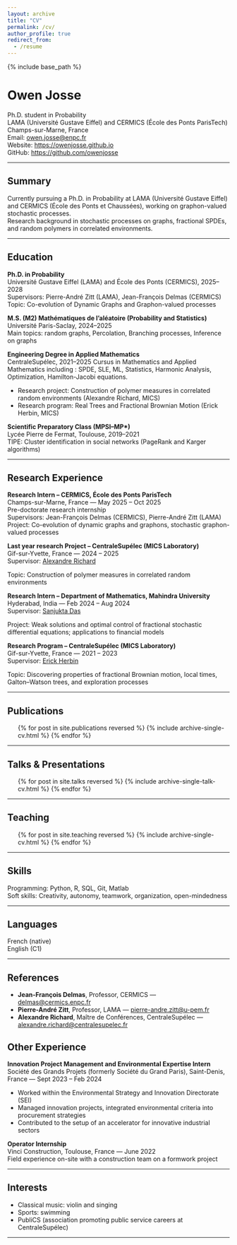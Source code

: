 ```yaml
---
layout: archive
title: "CV"
permalink: /cv/
author_profile: true
redirect_from:
  - /resume
---
```


{% include base_path %}


# Owen Josse

Ph.D. student in Probability  
LAMA (Université Gustave Eiffel) and CERMICS (École des Ponts ParisTech)  
Champs-sur-Marne, France  
Email: owen.josse@enpc.fr  
Website: https://owenjosse.github.io  
GitHub: https://github.com/owenjosse  

---

## Summary

Currently pursuing a Ph.D. in Probability at LAMA (Université Gustave Eiffel) and CERMICS (École des Ponts et Chaussées), working on graphon-valued stochastic processes.  
Research background in stochastic processes on graphs, fractional SPDEs, and random polymers in correlated environments.  

---

## Education

**Ph.D. in Probability**  
Université Gustave Eiffel (LAMA) and École des Ponts (CERMICS), 2025–2028  
Supervisors: Pierre-André Zitt (LAMA), Jean-François Delmas (CERMICS)  
Topic: Co-evolution of Dynamic Graphs and Graphon-valued processes  

**M.S. (M2) Mathématiques de l’aléatoire (Probability and Statistics)**  
Université Paris-Saclay, 2024–2025  
Main topics:  random graphs, Percolation, Branching processes, Inference on graphs

**Engineering Degree in Applied Mathematics**  
CentraleSupélec, 2021–2025
Cursus in Mathematics and Applied Mathematics including : SPDE, SLE, ML, Statistics, Harmonic Analysis, Optimization, Hamilton-Jacobi equations.
- Research project: Construction of polymer measures in correlated random environments (Alexandre Richard, MICS)  
- Research program: Real Trees and Fractional Brownian Motion (Erick Herbin, MICS)  

**Scientific Preparatory Class (MPSI–MP\*)**  
Lycée Pierre de Fermat, Toulouse, 2019–2021  
TIPE: Cluster identification in social networks (PageRank and Karger algorithms)  

---

## Research Experience

**Research Intern – CERMICS, École des Ponts ParisTech**  
Champs-sur-Marne, France — May 2025 – Oct 2025  
Pre-doctorate research internship  
Supervisors: Jean-François Delmas (CERMICS), Pierre-André Zitt (LAMA)  
Project: Co-evolution of dynamic graphs and graphons, stochastic graphon-valued processes  

**Last year research Project – CentraleSupélec (MICS Laboratory)**  
Gif-sur-Yvette, France — 2024 – 2025  
Supervisor: [Alexandre Richard](https://arichard.perso.math.cnrs.fr/#supervision)

Topic: Construction of polymer measures in correlated random environments


**Research Intern – Department of Mathematics, Mahindra University**  
Hyderabad, India — Feb 2024 – Aug 2024  
Supervisor: [Sanjukta Das](https://www.mahindrauniversity.edu.in/faculty/dr-sanjukta-das/)

Project: Weak solutions and optimal control of fractional stochastic differential equations; applications to financial models

**Research Program – CentraleSupélec (MICS Laboratory)**  
Gif-sur-Yvette, France — 2021 – 2023  
Supervisor: [Erick Herbin](https://erick.perso.math.cnrs.fr/)

Topic: Discovering properties of fractional Brownian motion, local times, Galton–Watson trees, and exploration processes  


---
## Publications

  <ul>{% for post in site.publications reversed %}
    {% include archive-single-cv.html %}
  {% endfor %}</ul>
  
---
## Talks & Presentations
  <ul>{% for post in site.talks reversed %}
    {% include archive-single-talk-cv.html  %}
  {% endfor %}</ul>
  
---

## Teaching

  <ul>{% for post in site.teaching reversed %}
    {% include archive-single-cv.html %}
  {% endfor %}</ul>
  
---

## Skills

Programming: Python, R, SQL, Git, Matlab  
Soft skills: Creativity, autonomy, teamwork, organization, open-mindedness

---

## Languages

French (native)  
English (C1)  

---


## References

- **Jean-François Delmas**, Professor, CERMICS — delmas@cermics.enpc.fr
- **Pierre-André Zitt**, Professor, LAMA — pierre-andre.zitt@u-pem.fr
- **Alexandre Richard**, Maître de Conférences, CentraleSupélec — alexandre.richard@centralesupelec.fr

## Other Experience

**Innovation Project Management and Environmental Expertise Intern**  
Société des Grands Projets (formerly Société du Grand Paris), Saint-Denis, France — Sept 2023 – Feb 2024  
- Worked within the Environmental Strategy and Innovation Directorate (SEI)  
- Managed innovation projects, integrated environmental criteria into procurement strategies  
- Contributed to the setup of an accelerator for innovative industrial sectors  

**Operator Internship**  
Vinci Construction, Toulouse, France — June 2022  
Field experience on-site with a construction team on a formwork project  

---
## Interests

- Classical music: violin and singing 
- Sports: swimming 
- PubliCS (association promoting public service careers at CentraleSupélec)  




---

